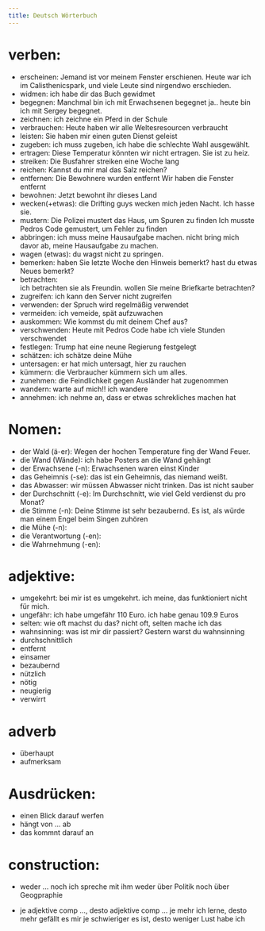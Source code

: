 ```yaml
---
title: Deutsch Wörterbuch
---
```


# verben: 
- erscheinen: 
    Jemand ist vor meinem Fenster erschienen.
    Heute war ich im Calisthenicspark, und viele Leute sind nirgendwo erschieden. 
- widmen: ich habe dir das Buch gewidmet
- begegnen:
    Manchmal bin ich mit Erwachsenen begegnet 
    ja..  heute bin ich mit Sergey begegnet.
- zeichnen: ich zeichne ein Pferd in der Schule 
- verbrauchen: Heute haben wir alle Weltesresourcen verbraucht
- leisten: Sie haben mir einen guten Dienst geleist
- zugeben: ich muss zugeben, ich habe die schlechte Wahl ausgewählt.
- ertragen: Diese Temperatur könnten wir nicht ertragen. Sie ist zu heiz.
- streiken: Die Busfahrer  streiken eine Woche lang
- reichen: Kannst du mir mal das Salz reichen?
- entfernen: 
    Die Bewohnere wurden entfernt
    Wir haben die Fenster entfernt
- bewohnen: Jetzt bewohnt ihr dieses Land
- wecken(+etwas): die Drifting  guys wecken mich jeden Nacht. Ich hasse sie.
- mustern: 
    Die Polizei mustert das Haus, um Spuren zu finden
    Ich musste Pedros Code gemustert, um Fehler zu finden
- abbringen: ich muss meine Hausaufgabe machen. nicht bring mich davor ab, meine Hausaufgabe zu machen.  
- wagen (etwas): du wagst nicht zu springen.
- bemerken:
    haben Sie letzte Woche den Hinweis bemerkt? 
    hast du etwas Neues bemerkt? 
- betrachten:  
    ich betrachten sie als Freundin.
    wollen Sie meine Briefkarte betrachten?
- zugreifen: ich kann den Server nicht zugreifen
- verwenden: 
    der Spruch wird regelmäßig verwendet 
- vermeiden:
    ich vemeide, spät aufzuwachen 
- auskommen:
    Wie kommst du mit deinem Chef aus?
- verschwenden: 
    Heute mit Pedros Code habe ich viele Stunden verschwendet
- festlegen: 
    Trump hat eine neune Regierung festgelegt
- schätzen: 
    ich schätze deine Mühe 
- untersagen:
    er hat mich untersagt, hier zu rauchen
- kümmern:
    die Verbraucher kümmern sich um alles. 
- zunehmen:
    die Feindlichkeit gegen Ausländer hat zugenommen 
- wandern:
    warte auf mich!! ich wandere 
- annehmen:
    ich nehme an, dass er etwas schrekliches machen hat

# Nomen: 
- der Wald (ä-er):  Wegen der hochen Temperature fing der Wand Feuer.
- die Wand (Wände): ich habe Posters an die Wand gehängt
- der Erwachsene (-n):  Erwachsenen waren einst Kinder 
- das Geheimnis (-se):  das ist ein Geheimnis, das niemand weißt. 
- das Abwasser: wir müssen Abwasser nicht trinken. Das ist nicht sauber 
- der Durchschnitt (-e): Im Durchschnitt, wie viel Geld verdienst du pro Monat? 
- die Stimme (-n): Deine Stimme ist sehr bezaubernd. Es ist, als würde man einem Engel beim Singen zuhören
- die Mühe (-n): 
- die Verantwortung (-en):
- die Wahrnehmung (-en): 

# adjektive: 
- umgekehrt: bei mir ist es umgekehrt. ich meine, das funktioniert nicht für mich.
- ungefähr: ich habe umgefähr 110 Euro. ich habe genau 109.9 Euros 
- selten: wie oft machst du das? nicht oft, selten mache ich das
- wahnsinning: was ist mir dir passiert? Gestern warst du wahnsinning
- durchschnittlich
- entfernt
- einsamer 
- bezaubernd
- nützlich
- nötig 
- neugierig
- verwirrt 

# adverb
- überhaupt 
- aufmerksam

# Ausdrücken:  
- einen Blick darauf werfen 
- hängt von ... ab
- das kommnt darauf an 

# construction: 
- weder ... noch
    ich spreche mit ihm weder über Politik noch über Geogpraphie

- je adjektive comp ..., desto adjektive comp ...
    je mehr ich lerne, desto mehr gefällt es mir
    je schwieriger es ist, desto weniger Lust habe ich

